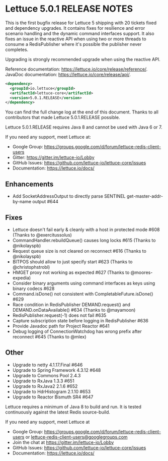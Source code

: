 Lettuce 5.0.1 RELEASE NOTES
===========================

This is the first bugfix release for Lettuce 5 shipping with 20 tickets fixed and dependency
upgrades. It contains fixes for resilience and error scenario handling and the dynamic 
command interfaces support. It also fixes an issue in the reactive API when using 
two or more threads to consume a RedisPublisher where it's possible the publisher never completes.

Upgrading is strongly recommended upgrade when using the reactive API.  

Reference documentation: https://lettuce.io/core/release/reference/.
JavaDoc documentation: https://lettuce.io/core/release/api/.

```xml
<dependency>
  <groupId>io.lettuce</groupId>
  <artifactId>lettuce-core</artifactId>
  <version>5.0.1.RELEASE</version>
</dependency>
```

You can find the full change log at the end of this document. Thanks to all contributors 
that made Lettuce 5.0.1.RELEASE possible.

Lettuce 5.0.1.RELEASE requires Java 8 and cannot be used with Java 6 or 7.

If you need any support, meet Lettuce at:

* Google Group: https://groups.google.com/d/forum/lettuce-redis-client-users
* Gitter: https://gitter.im/lettuce-io/Lobby
* GitHub Issues: https://github.com/lettuce-io/lettuce-core/issues
* Documentation: https://lettuce.io/docs/


Enhancements
------------
* Add SocketAddressOutput to directly parse SENTINEL get-master-addr-by-name output #644

Fixes
-----
* Lettuce doesn't fail early & cleanly with a host in protected mode #608 (Thanks to @exercitussolus)
* CommandHandler.rebuildQueue() causes long locks #615 (Thanks to @nikolayspb)
* Request queue size is not cleared on reconnect #616 (Thanks to @nikolayspb)
* BITPOS should allow to just specify start #623 (Thanks to @christophstrobl)
* HMGET proxy not working as expected #627 (Thanks to @moores-expedia)
* Consider binary arguments using command interfaces as keys using binary codecs #628
* Command.isDone() not consistent with CompletableFuture.isDone() #629
* Race condition in RedisPublisher DEMAND.request() and DEMAND.onDataAvailable() #634 (Thanks to @mayamoon)
* RedisPublisher.request(-1) does not fail #635
* Capture subscription state before logging in RedisPublisher #636
* Provide Javadoc path for Project Reactor #641
* Debug logging of ConnectionWatchdog has wrong prefix after reconnect #645 (Thanks to @mlex)


Other
-----
* Upgrade to netty 4.1.17.Final #646
* Upgrade to Spring Framework 4.3.12 #648
* Upgrade to Commons Pool 2.4.3
* Upgrade to RxJava 1.3.3 #651
* Upgrade to RxJava2 2.1.6 #652
* Upgrade to HdrHistogram 2.1.10 #653
* Upgrade to Reactor Bismuth SR4 #647

Lettuce requires a minimum of Java 8 to build and run. It is tested continuously
against the latest Redis source-build.

If you need any support, meet Lettuce at

* Google Group: https://groups.google.com/d/forum/lettuce-redis-client-users
or lettuce-redis-client-users@googlegroups.com
* Join the chat at https://gitter.im/lettuce-io/Lobby
* GitHub Issues: https://github.com/lettuce-io/lettuce-core/issues
* Documentation: https://lettuce.io/docs/
